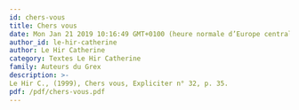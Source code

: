 ```yaml
---
id: chers-vous
title: Chers vous
date: Mon Jan 21 2019 10:16:49 GMT+0100 (heure normale d’Europe centrale)
author_id: le-hir-catherine
author: Le Hir Catherine
category: Textes Le Hir Catherine
family: Auteurs du Grex
description: >-
Le Hir C., (1999), Chers vous, Expliciter n° 32, p. 35. 
pdf: /pdf/chers-vous.pdf
---
```

